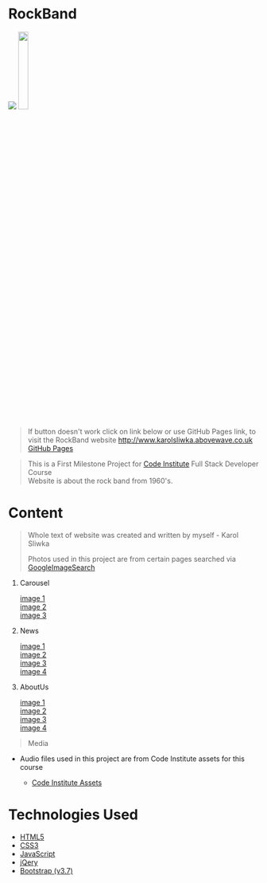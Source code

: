 # RockBand 
<img src="http://karolsliwka.abovewave.co.uk/mypage_top.jpg" style="widt:100%;">

<a href="http://www.karolsliwka.abovewave.co.uk">
    <img src="https://www.dwarka-smartcity.com/wp-content/uploads/2017/05/visit-website-button.png" width="20%">
</a>


> If button doesn't work click on link below or use GitHub Pages link, to visit the RockBand website
http://www.karolsliwka.abovewave.co.uk</br>
[GitHub Pages](https://karolsliwka.github.io/Rock-Band/)

> This is a First Milestone Project for [Code Institute](https://codeinstitute.net/) Full Stack Developer Course</br>
> Website is about the rock band from 1960's.

# Content
> Whole text of website was created and written by myself - Karol Sliwka</br>
>
>
> Photos used in this project are from certain pages searched via [GoogleImageSearch](https://www.google.com/advanced_image_search)

1. Carousel

    [image 1]()</br>
    [image 2]()</br>
    [image 3]()

2. News

    [image 1]()</br>
    [image 2]()</br>
    [image 3]()</br>
    [image 4]()

3. AboutUs

    [image 1]()</br>
    [image 2]()</br>
    [image 3]()</br>
    [image 4]()
 
 
> Media </br>
* Audio files used in this project are from Code Institute assets for this course

    - [Code Institute Assets](https://github.com/Code-Institute-Org/project-assets) </br>



# Technologies Used
* [HTML5](https://en.wikipedia.org/wiki/HTML5)
* [CSS3](https://en.wikipedia.org/wiki/Cascading_Style_Sheets)
* [JavaScript](https://en.wikipedia.org/wiki/JavaScript)
* [jQery](https://en.wikipedia.org/wiki/JQuery)
* [Bootstrap (v3.7)](https://getbootstrap.com/docs/3.3/)

